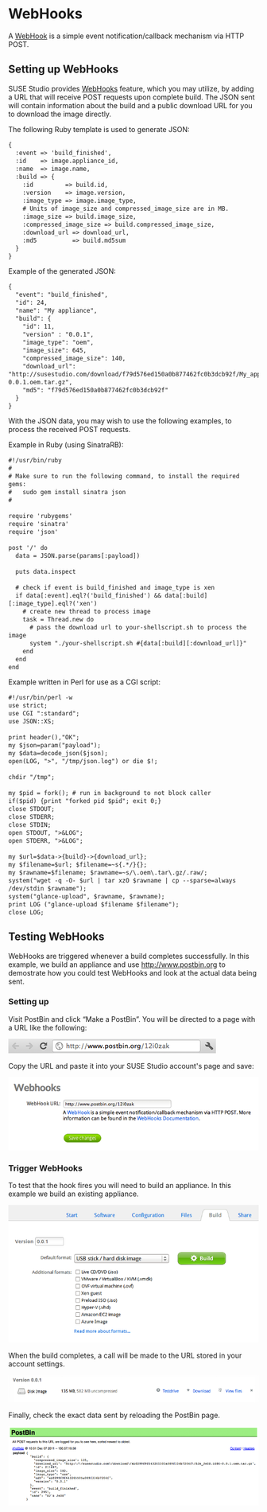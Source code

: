 # WebHooks

A [WebHook][webhooks] is a simple event notification/callback mechanism via HTTP
POST.

## Setting up WebHooks

SUSE Studio provides [WebHooks][webhooks] feature, which you may utilize, by
adding a URL that will receive POST requests upon complete build. The JSON sent
will contain information about the build and a public download URL for you to
download the image directly.

The following Ruby template is used to generate JSON:

    {
      :event => 'build_finished',
      :id    => image.appliance_id,
      :name  => image.name,
      :build => {
        :id         => build.id,
        :version    => image.version,
        :image_type => image.image_type,
        # Units of image_size and compressed_image_size are in MB.
        :image_size => build.image_size,
        :compressed_image_size => build.compressed_image_size,
        :download_url => download_url,
        :md5          => build.md5sum
      }
    }

Example of the generated JSON:

    {
      "event": "build_finished",
      "id": 24,
      "name": "My appliance",
      "build": {
        "id": 11,
        "version" : "0.0.1",
        "image_type": "oem",
        "image_size": 645,
        "compressed_image_size": 140,
        "download_url": "http://susestudio.com/download/f79d576ed150a0b877462fc0b3dcb92f/My_appliance.x86_64-0.0.1.oem.tar.gz",
        "md5": "f79d576ed150a0b877462fc0b3dcb92f"
      }
    }

With the JSON data, you may wish to use the following examples, to process the
received POST requests.

Example in Ruby (using SinatraRB):

    #!/usr/bin/ruby
    #
    # Make sure to run the following command, to install the required gems:
    #   sudo gem install sinatra json
    #

    require 'rubygems'
    require 'sinatra'
    require 'json'

    post '/' do
      data = JSON.parse(params[:payload])

      puts data.inspect

      # check if event is build_finished and image_type is xen
      if data[:event].eql?('build_finished') && data[:build][:image_type].eql?('xen')
        # create new thread to process image
        task = Thread.new do
          # pass the download url to your-shellscript.sh to process the image
          system "./your-shellscript.sh #{data[:build][:download_url]}"
        end
      end
    end

Example written in Perl for use as a CGI script:

    #!/usr/bin/perl -w
    use strict;
    use CGI ":standard";
    use JSON::XS;

    print header(),"OK";
    my $json=param("payload");
    my $data=decode_json($json);
    open(LOG, ">", "/tmp/json.log") or die $!;

    chdir "/tmp";

    my $pid = fork(); # run in background to not block caller
    if($pid) {print "forked pid $pid"; exit 0;}
    close STDOUT;
    close STDERR;
    close STDIN;
    open STDOUT, ">&LOG";
    open STDERR, ">&LOG";

    my $url=$data->{build}->{download_url};
    my $filename=$url; $filename=~s{.*/}{};
    my $rawname=$filename; $rawname=~s/\.oem\.tar\.gz/.raw/;
    system("wget -q -O- $url | tar xzO $rawname | cp --sparse=always /dev/stdin $rawname");
    system("glance-upload", $rawname, $rawname);
    print LOG ("glance-upload $filename $filename");
    close LOG;


## Testing WebHooks

WebHooks are triggered whenever a build completes successfully. In this example,
we build an appliance and use <http://www.postbin.org> to demostrate how you
could test WebHooks and look at the actual data being sent.

### Setting up

Visit PostBin and click “Make a PostBin”. You will be directed to a page with a
URL like the following:

![Postbin URL](postbin_url.png)

Copy the URL and paste it into your SUSE Studio account's page and save:

![WebHook URL](webhook_url.png)

### Trigger WebHooks

To test that the hook fires you will need to build an appliance. In this example
we build an existing appliance.

![Build](build.png)

When the build completes, a call will be made to the URL stored in your account
settings.

![Build done](build_done.png)

Finally, check the exact data sent by reloading the PostBin page.

![POST Payload](postbin_payload.png)


[webhooks]: http://en.wikipedia.org/wiki/Webhook
